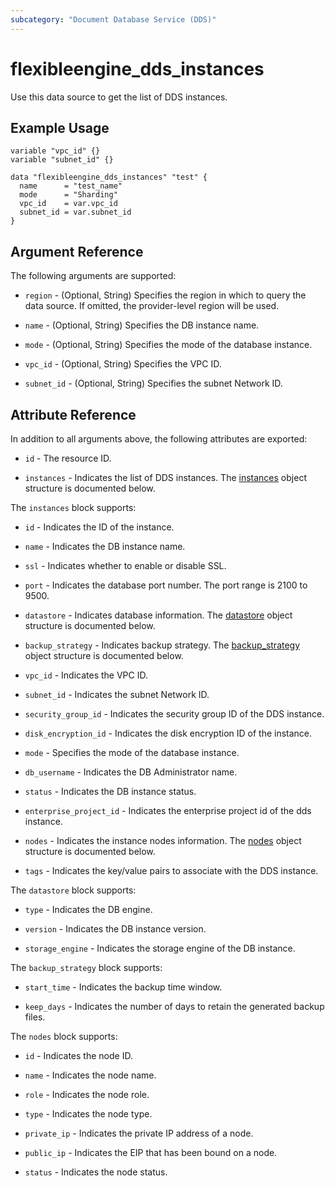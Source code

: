 ```yaml
---
subcategory: "Document Database Service (DDS)"
---
```


# flexibleengine_dds_instances

Use this data source to get the list of DDS instances.

## Example Usage

```hcl
variable "vpc_id" {}
variable "subnet_id" {}

data "flexibleengine_dds_instances" "test" {
  name      = "test_name"
  mode      = "Sharding"
  vpc_id    = var.vpc_id
  subnet_id = var.subnet_id
}
```

## Argument Reference

The following arguments are supported:

* `region` - (Optional, String) Specifies the region in which to query the data source. If omitted, the provider-level
  region will be used.

* `name` - (Optional, String) Specifies the DB instance name.

* `mode` - (Optional, String) Specifies the mode of the database instance.

* `vpc_id` - (Optional, String) Specifies the VPC ID.

* `subnet_id` - (Optional, String) Specifies the subnet Network ID.

## Attribute Reference

In addition to all arguments above, the following attributes are exported:

* `id` - The resource ID.

* `instances` - Indicates the list of DDS instances.
  The [instances](#dds_instances) object structure is documented below.

<a name="dds_instances"></a>
The `instances` block supports:

* `id` - Indicates the ID of the instance.

* `name` - Indicates the DB instance name.

* `ssl` - Indicates whether to enable or disable SSL.

* `port` - Indicates the database port number. The port range is 2100 to 9500.

* `datastore` - Indicates database information.
  The [datastore](#dds_datastore) object structure is documented below.

* `backup_strategy` - Indicates backup strategy.
  The [backup_strategy](#dds_backup_strategy) object structure is documented below.

* `vpc_id` - Indicates the VPC ID.

* `subnet_id` - Indicates the subnet Network ID.

* `security_group_id` - Indicates the security group ID of the DDS instance.

* `disk_encryption_id` - Indicates the disk encryption ID of the instance.

* `mode` - Specifies the mode of the database instance.

* `db_username` - Indicates the DB Administrator name.

* `status` - Indicates the DB instance status.

* `enterprise_project_id` - Indicates the enterprise project id of the dds instance.

* `nodes` - Indicates the instance nodes information.
  The [nodes](#dds_nodes) object structure is documented below.

* `tags` - Indicates the key/value pairs to associate with the DDS instance.

<a name="dds_datastore"></a>
The `datastore` block supports:

* `type` - Indicates the DB engine.

* `version` - Indicates the DB instance version.

* `storage_engine` - Indicates the storage engine of the DB instance.

<a name="dds_backup_strategy"></a>
The `backup_strategy` block supports:

* `start_time` - Indicates the backup time window.

* `keep_days` - Indicates the number of days to retain the generated backup files.

<a name="dds_nodes"></a>
The `nodes` block supports:

* `id` - Indicates the node ID.

* `name` - Indicates the node name.

* `role` - Indicates the node role.

* `type` - Indicates the node type.

* `private_ip` - Indicates the private IP address of a node.

* `public_ip` - Indicates the EIP that has been bound on a node.

* `status` - Indicates the node status.
